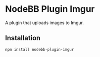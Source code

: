 # NodeBB Plugin Imgur

A plugin that uploads images to Imgur.

## Installation

    npm install nodebb-plugin-imgur



